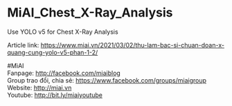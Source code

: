 # MiAI_Chest_X-Ray_Analysis
Use YOLO v5 for Chest X-Ray Analysis

Article link:  https://www.miai.vn/2021/03/02/thu-lam-bac-si-chuan-doan-x-quang-cung-yolo-v5-phan-1-2/

#MìAI <br>
Fanpage: http://facebook.com/miaiblog<br>
Group trao đổi, chia sẻ: https://www.facebook.com/groups/miaigroup<br>
Website: http://miai.vn<br>
Youtube: http://bit.ly/miaiyoutube<br>
